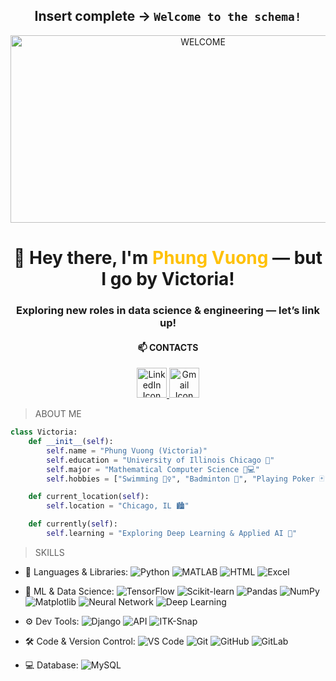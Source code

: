 <!-- 🎉 Welcome Animation -->
<h2 align="center">Insert complete → <code>Welcome to the schema!</code></h2>

<div align="center">
  <img src="https://media2.giphy.com/media/v1.Y2lkPTc5MGI3NjExeXBkYnh4aHY5a2Nkb2JkYWc5MjJvbTAxNHlmcTgxeTJzOHZvbndpYSZlcD12MV9pbnRlcm5hbF9naWZfYnlfaWQmY3Q9Zw/xUPGGDNsLvqsBOhuU0/giphy.gif" alt="WELCOME" width="600" height="300">
</div>

<!-- 👋 Intro Heading -->
<h1 align="center">
  👋 Hey there, I'm <span style="color:#ffc107">Phung Vuong</span> — but I go by Victoria!
</h1>

<!-- 💬 Quick Intro -->

<h3 align="center">
  Exploring new roles in data science & engineering — let’s link up!
</h3>


<h4 align="center">📫 CONTACTS</h4>

<p align="center">
  <a href="https://www.linkedin.com/in/phung-vuong/">
    <img src="https://skillicons.dev/icons?i=linkedin" width="48" alt="LinkedIn Icon" />
  </a>
  <a href="mailto:pdvuon@gmail.com">
    <img src="https://skillicons.dev/icons?i=gmail" width="48" alt="Gmail Icon" />
  </a>
</p>

> ABOUT ME
```python
class Victoria:
    def __init__(self):
        self.name = "Phung Vuong (Victoria)"
        self.education = "University of Illinois Chicago 🏫"
        self.major = "Mathematical Computer Science 📐💻"
        self.hobbies = ["Swimming 🏊‍♀️", "Badminton 🏸", "Playing Poker 🃏"]

    def current_location(self):
        self.location = "Chicago, IL 🏙️"

    def currently(self):
        self.learning = "Exploring Deep Learning & Applied AI 🤖"
```

> SKILLS

- 🧠 Languages & Libraries:
![Python](https://img.shields.io/badge/-Python-yellow?style=flat-circle&logo=Python)
![MATLAB](https://img.shields.io/badge/-MATLAB-orange?style=flat-circle&logo=mathworks)
![HTML](https://img.shields.io/badge/-HTML5-E34F26?style=flat-circle&logo=html5&logoColor=white)
![Excel](https://img.shields.io/badge/-Excel-217346?style=flat-circle&logo=microsoft-excel&logoColor=white)

- 🧪 ML & Data Science:
![TensorFlow](https://img.shields.io/badge/-TensorFlow-orange?style=flat-circle&logo=Tensorflow)
![Scikit-learn](https://img.shields.io/badge/-Scikit--learn-f7931e?style=flat-circle&logo=scikit-learn&logoColor=white)
![Pandas](https://img.shields.io/badge/-Pandas-150458?style=flat-circle&logo=pandas)
![NumPy](https://img.shields.io/badge/-NumPy-013243?style=flat-circle&logo=numpy)
![Matplotlib](https://img.shields.io/badge/-Matplotlib-007ACC?style=flat-circle)
![Neural Network](https://img.shields.io/badge/-Neural%20Networks-brightgreen?style=flat-circle)
![Deep Learning](https://img.shields.io/badge/-Deep%20Learning-blueviolet?style=flat-circle)

- ⚙️ Dev Tools:
![Django](https://img.shields.io/badge/-Django-092E20?style=flat-circle&logo=django)
![API](https://img.shields.io/badge/-API-blue?style=flat-circle)
![ITK-Snap](https://img.shields.io/badge/-ITK--Snap-lightgrey?style=flat-circle)

- 🛠️ Code & Version Control:
![VS Code](https://img.shields.io/badge/-VSCode-007ACC?style=flat-circle&logo=visual-studio-code)
![Git](https://img.shields.io/badge/-Git-F05032?style=flat-circle&logo=git&logoColor=white)
![GitHub](https://img.shields.io/badge/-GitHub-181717?style=flat-circle&logo=github)
![GitLab](https://img.shields.io/badge/-GitLab-FC6D26?style=flat-circle&logo=gitlab)

- 💻 Database:
![MySQL](https://img.shields.io/badge/-MySQL-00000F?style=flat-circle&logo=mysql&logoColor=white)



  
